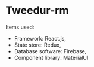 # Tweedur-rm

Items used: 
* Framework: React.js,
* State store: Redux,
* Database software: Firebase,
* Component library: MaterialUI
